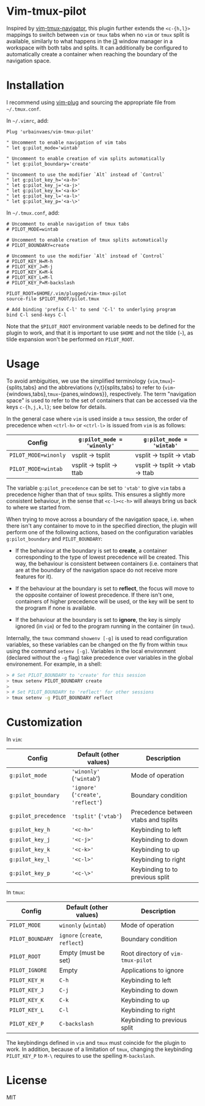 # Vim-tmux-pilot

Inspired by [vim-tmux-navigator](https://github.com/christoomey/vim-tmux-navigator),
this plugin further extends the `<c-{h,l}>` mappings to switch between `vim` or `tmux` tabs when no `vim` or `tmux` split is available,
similarly to what happens in the [i3](https://i3wm.org) window manager in a workspace with both tabs and splits.
It can additionally be configured to automatically create a container when reaching the boundary of the navigation space.

# Installation

I recommend using [vim-plug](https://github.com/junegunn/vim-plug)
and sourcing the appropriate file from `~/.tmux.conf`.

In `~/.vimrc`, add:
```vim
Plug 'urbainvaes/vim-tmux-pilot'

" Uncomment to enable navigation of vim tabs
" let g:pilot_mode='wintab'

" Uncomment to enable creation of vim splits automatically
" let g:pilot_boundary='create'

" Uncomment to use the modifier `Alt` instead of `Control`
" let g:pilot_key_h='<a-h>'
" let g:pilot_key_j='<a-j>'
" let g:pilot_key_k='<a-k>'
" let g:pilot_key_l='<a-l>'
" let g:pilot_key_p='<a-\>'
```
In `~/.tmux.conf`, add:
```tmux
# Uncomment to enable navigation of tmux tabs
# PILOT_MODE=wintab

# Uncomment to enable creation of tmux splits automatically
# PILOT_BOUNDARY=create

# Uncomment to use the modifier `Alt` instead of `Control`
# PILOT_KEY_H=M-h
# PILOT_KEY_J=M-j
# PILOT_KEY_K=M-k
# PILOT_KEY_L=M-l
# PILOT_KEY_P=M-backslash

PILOT_ROOT=$HOME/.vim/plugged/vim-tmux-pilot
source-file $PILOT_ROOT/pilot.tmux

# Add binding 'prefix C-l' to send 'C-l' to underlying program
bind C-l send-keys C-l
```
Note that the `$PILOT_ROOT` environment variable needs to be defined for the plugin to work,
and that it is important to use `$HOME` and not the tilde (`~`),
as tilde expansion won't be performed on `PILOT_ROOT`.

# Usage

To avoid ambiguities,
we use the simplified terminology {`vim`,`tmux`}-{splits,tabs} and
the abbreviations {v,t}{splits,tabs}
to refer to {`vim`-{windows,tabs},`tmux`-{panes,windows}}, respectively.
The term "navigation space" is used to refer to the set of containers that can be accessed via the keys `c-{h,j,k,l}`;
see below for details.

In the general case where `vim` is used inside a `tmux` session,
the order of precedence when `<ctrl-h>` or `<ctrl-l>` is issued from `vim` is as follows:

| Config               | `g:pilot_mode = 'winonly'` | `g:pilot_mode = 'wintab'`     |
| ------               | -------                    | -----------                   |
| `PILOT_MODE=winonly` | vsplit → tsplit            | vsplit → tsplit → vtab        |
| `PILOT_MODE=wintab`  | vsplit → tsplit → ttab     | vsplit → tsplit → vtab → ttab |

The variable `g:pilot_precedence` can be set to `'vtab'` to give `vim` tabs a precedence higher than that of `tmux` splits.
This ensures a slightly more consistent behaviour,
in the sense that `<c-l><c-h>` will always bring us back to where we started from.

When trying to move across a boundary of the navigation space,
i.e. when there isn't any container to move to in the specified direction,
the plugin will perform one of the following actions,
based on the configuration variables `g:pilot_boundary` and `PILOT_BOUNDARY`:

- If the behaviour at the boundary is set to **create**,
  a container corresponding to the type of lowest precedence will be created.
  This way, the behaviour is consistent between containers
  (i.e. containers that are at the boundary of the navigation space do not receive more features for it).

- If the behaviour at the boundary is set to **reflect**,
  the focus will move to the opposite container of lowest precedence.
  If there isn't one,
  containers of higher precedence will be used,
  or the key will be sent to the program if none is available.

- If the behaviour at the boundary is set to **ignore**,
  the key is simply ignored (in `vim`)
  or fed to the program running in the container (in `tmux`).

Internally, the `tmux` command `showenv [-g]` is used to read configuration variables,
so these variables can be changed on the fly from within `tmux` using the command `setenv [-g]`.
Variables in the local environment (declared without the `-g` flag)
take precedence over variables in the global environement.
For example, in a shell:
```bash
> # Set PILOT_BOUNDARY to 'create' for this session
> tmux setenv PILOT_BOUNDARY create
>
> # Set PILOT_BOUNDARY to 'reflect' for other sessions
> tmux setenv -g PILOT_BOUNDARY reflect
```

# Customization

In `vim`:

| Config               | Default (other values)               | Description                          |
| ------               | -------                              | -----------                          |
| `g:pilot_mode`       | `'winonly'` (`'wintab`')             | Mode of operation                    |
| `g:pilot_boundary`   | `'ignore'` (`'create'`, `'reflect'`) | Boundary condition                   |
| `g:pilot_precedence` | `'tsplit'` (`'vtab'`)                | Precedence between vtabs and tsplits |
| `g:pilot_key_h`      | `'<c-h>'`                            | Keybinding to left                   |
| `g:pilot_key_j`      | `'<c-j>'`                            | Keybinding to down                   |
| `g:pilot_key_k`      | `'<c-k>'`                            | Keybinding to up                     |
| `g:pilot_key_l`      | `'<c-l>'`                            | Keybinding to right                  |
| `g:pilot_key_p`      | `'<c-\>'`                            | Keybinding to to previous split      |

In `tmux`:

| Config           | Default (other values)         | Description                        |
| ------           | -------                        | -----------                        |
| `PILOT_MODE`     | `winonly` (`wintab`)           | Mode of operation                  |
| `PILOT_BOUNDARY` | `ignore` (`create`, `reflect`) | Boundary condition                 |
| `PILOT_ROOT`     | Empty (must be set)            | Root directory of `vim-tmux-pilot` |
| `PILOT_IGNORE`   | Empty                          | Applications to ignore             |
| `PILOT_KEY_H`    | `C-h`                          | Keybinding to left                 |
| `PILOT_KEY_J`    | `C-j`                          | Keybinding to down                 |
| `PILOT_KEY_K`    | `C-k`                          | Keybinding to up                   |
| `PILOT_KEY_L`    | `C-l`                          | Keybinding to right                |
| `PILOT_KEY_P`    | `C-backslash`                  | Keybinding to previous split       |

The keybindings defined in `vim` and `tmux` must coincide for the plugin to work.
In addition, because of a limitation of `tmux`,
changing the keybinding `PILOT_KEY_P` to `M-\` requires to use the spelling `M-backslash`.

# License

MIT
